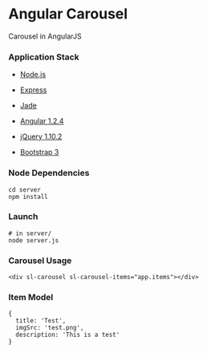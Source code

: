 # Angular Carousel #
 
Carousel in AngularJS

### Application Stack ######

- [Node.js](http://www.nodejs.org)

- [Express](http://www.expressjs.com/)

- [Jade](http://jade-lang.com/)

- [Angular 1.2.4](http://angularjs.org/)

- [jQuery 1.10.2](jquery.com)

- [Bootstrap 3](http://getbootstrap.com/)

### Node Dependencies ######

    cd server
    npm install

### Launch ######

    # in server/
    node server.js

### Carousel Usage ######
  
    <div sl-carousel sl-carousel-items="app.items"></div>

### Item Model ######
    
    {
      title: 'Test',
      imgSrc: 'test.png',
      description: 'This is a test'
    } 

